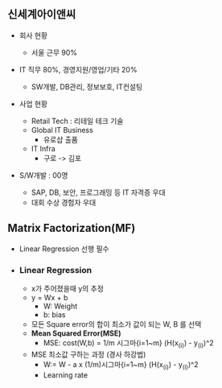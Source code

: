 ## 신세계아이앤씨

- 회사 현황
  - 서울 근무 90%
- IT 직무 80%, 경영지원/영업/기타 20%
  - SW개발, DB관리, 정보보호, IT컨설팅



- 사업 현황
  - Retail Tech : 리테일 테크 기술
  - Global IT Business
    - 유로샵 출품
  - IT Infra
    - 구로 -> 김포

- S/W개발 : 00명
  - SAP, DB, 보안, 프로그래밍 등 IT 자격증 우대
  - 대회 수상 경험자 우대





## Matrix Factorization(MF)

- Linear Regression 선행 필수

- ### Linear Regression 

  - x가 주어졌을때 y의 추정
  - y = Wx + b
    - W: Weight
    - b: bias
  - 모든 Square error의 합이 최소가 값이 되는 W, B 를 선택
  - **Mean Squared Error(MSE)**
    - MSE: cost(W,b) = 1/m 시그마{i=1~m} (H(x<sub>(i)</sub>) - y<sub>(i)</sub>)^2
  - MSE 최소값 구하는 과정 (경사 하강법)
    - W:= W - a x (1/m)시그마{i=1~m} (H(x<sub>(i)</sub>) - y<sub>(i)</sub>)^2
    - Learning rate





